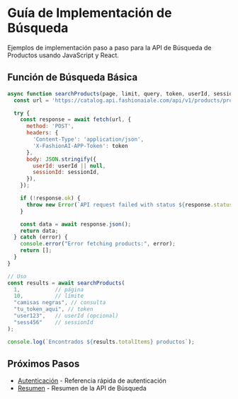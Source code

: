 # Guía de Implementación de Búsqueda

Ejemplos de implementación paso a paso para la API de Búsqueda de Productos usando JavaScript y React.

## Función de Búsqueda Básica

```javascript
async function searchProducts(page, limit, query, token, userId, sessionId) {
  const url = 'https://catalog.api.fashionaiale.com/api/v1/products/protected/search?page={page}&limit={limit}&query={query}';

  try {
    const response = await fetch(url, {
      method: 'POST',
      headers: {
        'Content-Type': 'application/json',
        'X-FashionAI-APP-Token': token
      },
      body: JSON.stringify({
        userId: userId || null,
        sessionId: sessionId,
      }),
    });

    if (!response.ok) {
      throw new Error(`API request failed with status ${response.status}`);
    }

    const data = await response.json();
    return data;
  } catch (error) {
    console.error("Error fetching products:", error);
    return [];
  }
}

// Uso
const results = await searchProducts(
  1,           // página
  10,          // límite
  "camisas negras", // consulta
  "tu_token_aqui", // token
  "user123",   // userId (opcional)
  "sess456"    // sessionId
);

console.log(`Encontrados ${results.totalItems} productos`);
```

## Próximos Pasos

- [Autenticación](../authentication) - Referencia rápida de autenticación
- [Resumen](./overview) - Resumen de la API de Búsqueda
